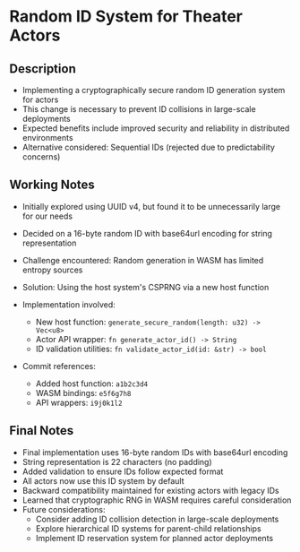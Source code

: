 # Random ID System for Theater Actors

## Description
- Implementing a cryptographically secure random ID generation system for actors
- This change is necessary to prevent ID collisions in large-scale deployments
- Expected benefits include improved security and reliability in distributed environments
- Alternative considered: Sequential IDs (rejected due to predictability concerns)

## Working Notes
- Initially explored using UUID v4, but found it to be unnecessarily large for our needs
- Decided on a 16-byte random ID with base64url encoding for string representation
- Challenge encountered: Random generation in WASM has limited entropy sources
- Solution: Using the host system's CSPRNG via a new host function
- Implementation involved:
  - New host function: `generate_secure_random(length: u32) -> Vec<u8>`
  - Actor API wrapper: `fn generate_actor_id() -> String`
  - ID validation utilities: `fn validate_actor_id(id: &str) -> bool`

- Commit references:
  - Added host function: `a1b2c3d4`
  - WASM bindings: `e5f6g7h8`
  - API wrappers: `i9j0k1l2`

## Final Notes
- Final implementation uses 16-byte random IDs with base64url encoding
- String representation is 22 characters (no padding)
- Added validation to ensure IDs follow expected format
- All actors now use this ID system by default
- Backward compatibility maintained for existing actors with legacy IDs
- Learned that cryptographic RNG in WASM requires careful consideration
- Future considerations:
  - Consider adding ID collision detection in large-scale deployments
  - Explore hierarchical ID systems for parent-child relationships
  - Implement ID reservation system for planned actor deployments
